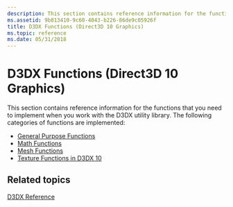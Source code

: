```yaml
---
description: This section contains reference information for the functions that you need to implement when you work with the D3DX utility library.
ms.assetid: 9b813410-9c60-4043-b226-86de9c05926f
title: D3DX Functions (Direct3D 10 Graphics)
ms.topic: reference
ms.date: 05/31/2018
---
```


# D3DX Functions (Direct3D 10 Graphics)

This section contains reference information for the functions that you need to implement when you work with the D3DX utility library. The following categories of functions are implemented:

-   [General Purpose Functions](d3d10-graphics-reference-d3dx10-functions-general-purpose.md)
-   [Math Functions](d3d10-graphics-reference-d3dx10-functions-math.md)
-   [Mesh Functions](d3d10-graphics-reference-d3dx10-functions-mesh.md)
-   [Texture Functions in D3DX 10](d3d10-graphics-reference-d3dx10-functions-texturing.md)

## Related topics

<dl> <dt>

[D3DX Reference](d3d10-graphics-reference-d3dx10.md)
</dt> </dl>

 

 



